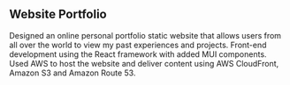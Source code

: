 ## Website Portfolio

Designed an online personal portfolio static website that allows users from all over the world to view my past experiences and projects. Front-end development using the React framework with added MUI components. Used AWS to host the website and deliver content using AWS CloudFront, Amazon S3 and Amazon Route 53.
